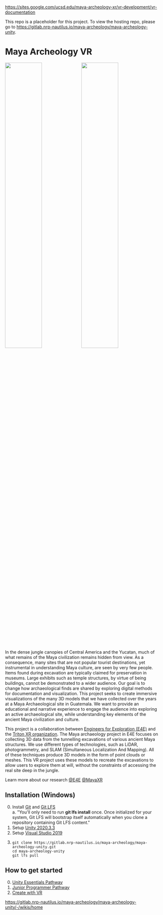 https://sites.google.com/ucsd.edu/maya-archeology-xr/vr-development/vr-documentation

This repo is a placeholder for this project.  To view the hosting repo, please go to https://gitlab.nrp-nautilus.io/maya-archeology/maya-archeology-unity.

# Maya Archeology VR
<img src="https://gitlab.nrp-nautilus.io/maya-archeology/maya-archeology-unity/uploads/ad9a64b31bdd58fd9e40c5e84bdc3c93/E4E-Maya-VR-1074x588.png"  width=49% /> <img src="https://gitlab.nrp-nautilus.io/maya-archeology/maya-archeology-unity/uploads/3cf0f4c9951efb3c9b60364ef9dcf5dd/image.png"  width=49% />

In the dense jungle canopies of Central America and the Yucatan, much of what remains of the Maya civilization remains hidden from view. As a consequence, many sites that are not popular tourist destinations, yet instrumental in understanding Maya culture, are seen by very few people. Items found during excavation are typically claimed for preservation in museums. Large exhibits such as temple structures, by virtue of being buildings, cannot be demonstrated to a wider audience. Our goal is to change how archaeological finds are shared by exploring digital methods for documentation and visualization. This project seeks to create immersive visualizations of the many 3D models that we have collected over the years at a Maya Archaeological site in Guatemala. We want to provide an educational and narrative experience to engage the audience into exploring an active archaeological site, while understanding key elements of the ancient Maya civilization and culture.

This project is a collaboration between [Engineers for Exploration (E4E)](http://e4e.ucsd.edu/) and the [Triton XR organization](https://tritonxr.ucsd.edu/). The Maya archaeology project in E4E focuses on collecting 3D data from the tunnelling excavations of various ancient Maya structures. We use different types of technologies, such as LiDAR, photogrammetry, and SLAM (Simultaneous Localization And Mapping). All of these techniques produce 3D models in the form of point clouds or meshes. This VR project uses these models to recreate the excavations to allow users to explore them at will, without the constraints of accessing the real site deep in the jungle.

Learn more about our research [@E4E](http://e4e.ucsd.edu/maya-archaeology) [@MayaXR](https://sites.google.com/ucsd.edu/maya-archeology-xr/home)

## Installation (Windows)
0. Install [Git](https://git-scm.com/downloads) and [Git LFS](https://git-lfs.github.com/) <br />
    a. "You'll only need to run **git lfs install** once. Once initialized for your system, Git LFS will bootstrap itself automatically when you clone a repository containing Git LFS content."
1. Setup [Unity 2020.3.3](https://unity3d.com/get-unity/download/archive) 
2. Setup [Visual Studio 2019](https://docs.microsoft.com/en-us/visualstudio/gamedev/unity/get-started/getting-started-with-visual-studio-tools-for-unity?pivots=windows)
3.  ```
    git clone https://gitlab.nrp-nautilus.io/maya-archeology/maya-archeology-unity.git
    cd maya-archeology-unity
    git lfs pull
    ```

## How to get started
0. [Unity Essentials Pathway](https://learn.unity.com/pathway/unity-essentials)
2. [Junior Programmer Pathway](https://learn.unity.com/pathway/junior-programmer)
3. [Create with VR](https://learn.unity.com/course/create-with-vr)

https://gitlab.nrp-nautilus.io/maya-archeology/maya-archeology-unity/-/wikis/home

